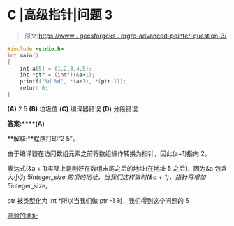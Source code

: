 # C |高级指针|问题 3

> 原文:[https://www . geesforgeks . org/c-advanced-pointer-question-3/](https://www.geeksforgeeks.org/c-advanced-pointer-question-3/)

```cpp
#include <stdio.h>
int main()
{
    int a[5] = {1,2,3,4,5};
    int *ptr = (int*)(&a+1);
    printf("%d %d", *(a+1), *(ptr-1));
    return 0;
}
```

**(A)** 2 5
**(B)** 垃圾值
**(C)** 编译器错误
**(D)** 分段错误

**答案:****(A)**

**解释:**程序打印“2 5”。

由于编译器在访问数组元素之前将数组操作转换为指针，因此(a+1)指向 2。

表达式(&a + 1)实际上是刚好在数组末尾之后的地址(在地址 5 之后)，因为&a 包含大小为 5*integer_size 的项的地址，当我们这样做时(&a + 1)，指针将增加 5*integer_size。

ptr 被类型化为 int *所以当我们做 ptr -1 时，我们得到这个问题的 5

[测验的地址](https://www.geeksforgeeks.org/quiz-corner-gq/)